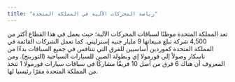 ```yaml
---
title: "رياضة المحركات الآلية في المملكة المتحدة"
---
```

تعد المملكة المتحدة موطنًا لسباقات المحركات الآلية؛ حيث يعمل في هذا القطاع أكثر من 4,500 شركة تبلغ مبيعاتها 9 مليار جنيه إسترليني. كما تعمل الشركات القائمة في المملكة المتحدة كموردين أساسيين للفرق التي تتنافس في جميع السباقات بدءًا من ناسكار وصولاً إلى فورمولا إي وبطولة الصين للسيارات السياحية (التورينج). ومن المعروف أن هناك 6 فرق من أصل 10 فريقًا مشاركًا في سباقات سيارات فورمولا 1 تتخذ من المملكة المتحدة مقرًا رئيسيا لها.
